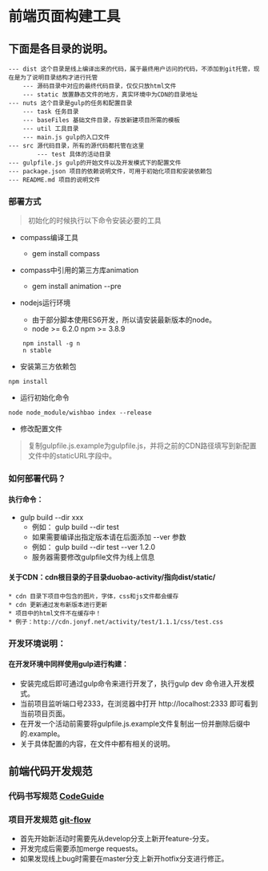 # 前端页面构建工具

## 下面是各目录的说明。

    --- dist 这个目录是线上编译出来的代码，属于最终用户访问的代码，不添加到git托管，现在是为了说明目录结构才进行托管
        --- 源码目录中对应的最终代码目录，仅仅只放html文件
        --- static 放置静态文件的地方，真实环境中为CDN的目录地址
    --- nuts 这个目录是gulp的任务和配置目录
        --- task 任务目录
        --- baseFiles 基础文件目录，存放新建项目所需的模板
        --- util 工具目录
        --- main.js gulp的入口文件
    --- src 源代码目录，所有的源代码都托管在这里
            --- test 具体的活动目录
    --- gulpfile.js gulp的开始文件以及开发模式下的配置文件
    --- package.json 项目的依赖说明文件，可用于初始化项目和安装依赖包
    --- README.md 项目的说明文件
    
### 部署方式

> 初始化的时候执行以下命令安装必要的工具

-	compass编译工具

	-	gem install compass

-	compass中引用的第三方库animation

	-	gem install animation --pre

-	nodejs运行环境  
    * 由于部分脚本使用ES6开发，所以请安装最新版本的node。
    * node >= 6.2.0 npm >= 3.8.9

```
    npm install -g n    
    n stable
```

-   安装第三方依赖包

```
npm install 
```

-   运行初始化命令

```
node node_module/wishbao index --release
```

-   修改配置文件
> 复制gulpfile.js.example为gulpfile.js，并将之前的CDN路径填写到新配置文件中的staticURL字段中。

### 如何部署代码？

#### 执行命令：

-   gulp build --dir xxx
    - 例如： gulp build --dir test
    - 如果需要编译出指定版本请在后面添加 --ver 参数
    - 例如： gulp build --dir test --ver 1.2.0
    - 服务器需要修改gulpfile文件为线上信息
    
#### 关于CDN：cdn根目录的子目录duobao-activity/指向dist/static/
    * cdn 目录下项目中包含的图片，字体，css和js文件都会缓存
    * cdn 更新通过发布新版本进行更新
    * 项目中的html文件不在缓存中！
    * 例子：http://cdn.jonyf.net/activity/test/1.1.1/css/test.css

### 开发环境说明：

#### 在开发环境中同样使用gulp进行构建：

* 安装完成后即可通过gulp命令来进行开发了，执行gulp dev 命令进入开发模式。
* 当前项目监听端口号2333，在浏览器中打开 http://localhost:2333 即可看到当前项目页面。
* 在开发一个活动前需要将gulpfile.js.example文件复制出一份并删除后缀中的.example。
* 关于具体配置的内容，在文件中都有相关的说明。

## 前端代码开发规范

### 代码书写规范 [CodeGuide]

[CodeGuide]: http://alloyteam.github.io/CodeGuide/

### 项目开发规范 [git-flow]

* 首先开始新活动时需要先从develop分支上新开feature-分支。
* 开发完成后需要添加merge requests。
* 如果发现线上bug时需要在master分支上新开hotfix分支进行修正。

[git-flow]: http://danielkummer.github.io/git-flow-cheatsheet/index.zh_CN.html
